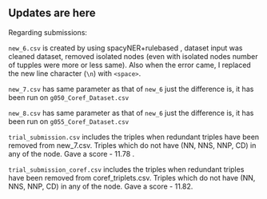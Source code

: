 ## Updates are here ##

Regarding submissions:

```new_6.csv``` is created by using spacyNER+rulebased , dataset input was cleaned dataset, removed isolated nodes (even with isolated nodes number of tupples were more or less same). Also when the error came, I replaced the new line character (```\n```) with ```<space>```.

```new_7.csv``` has same parameter as that of ```new_6``` just the difference is, it has been run on ```g050_Coref_Dataset.csv```

```new_8.csv``` has same parameter as that of ```new_6``` just the difference is, it has been run on ```g055_Coref_Dataset.csv```

```trial_submission.csv``` includes the triples when redundant triples have been removed from new_7.csv. Triples which do not have (NN, NNS, NNP, CD) in any of the node. Gave a score - 11.78 .

```trial_submission_coref.csv``` includes the triples when redundant triples have been removed from coref_triplets.csv. Triples which do not have (NN, NNS, NNP, CD) in any of the node. Gave a score - 11.82.

